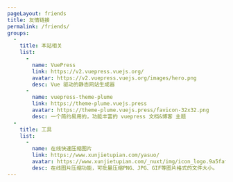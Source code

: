 ```yaml
---
pageLayout: friends
title: 友情链接
permalink: /friends/
groups: 
  -
    title: 本站相关
    list:
      -
        name: VuePress
        link: https://v2.vuepress.vuejs.org/
        avatar: https://v2.vuepress.vuejs.org/images/hero.png
        desc: Vue 驱动的静态网站生成器
      -
        name: vuepress-theme-plume
        link: https://theme-plume.vuejs.press
        avatar: https://theme-plume.vuejs.press/favicon-32x32.png
        desc: 一个简约易用的，功能丰富的 vuepress 文档&博客 主题
  -
    title: 工具
    list:
      -
        name: 在线快速压缩图片
        link: https://www.xunjietupian.com/yasuo/
        avatar: https://www.xunjietupian.com/_nuxt/img/icon_logo.9a5faf5.png
        desc: 在线图片压缩功能，可批量压缩PNG、JPG、GIF等图片格式的文件大小。
---
```


<!-- 自定义内容 markdown 内容 会插入到 友情链接页中 -->